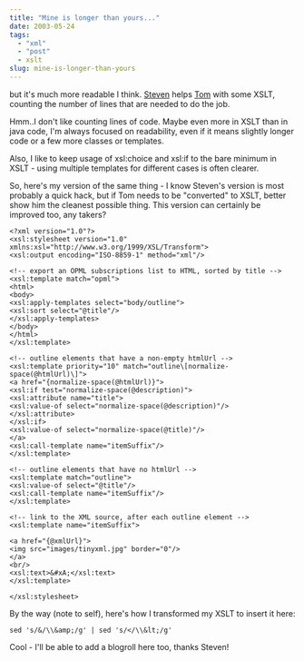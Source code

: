```yaml
---
title: "Mine is longer than yours..."
date: 2003-05-24
tags: 
  - "xml"
  - "post"
  - xslt
slug: mine-is-longer-than-yours
---
```


but it's much more readable I think. [Steven](http://blogs.cocoondev.org/stevenn/archives/000947.html) helps [Tom](http://blogs.cocoondev.org/tomk/archives/000946.html) with some XSLT, counting the number of lines that are needed to do the job.

Hmm..I don't like counting lines of code. Maybe even more in XSLT than in java code, I'm always focused on readability, even if it means slightly longer code or a few more classes or templates.

Also, I like to keep usage of xsl:choice and xsl:if to the bare minimum in XSLT - using multiple templates for different cases is often clearer.

So, here's my version of the same thing - I know Steven's version is most probably a quick hack, but if Tom needs to be "converted" to XSLT, better show him the cleanest possible thing. This version can certainly be improved too, any takers?

    <?xml version="1.0"?>
    <xsl:stylesheet version="1.0" xmlns:xsl="http://www.w3.org/1999/XSL/Transform">
    <xsl:output encoding="ISO-8859-1" method="xml"/>

    <!-- export an OPML subscriptions list to HTML, sorted by title -->
    <xsl:template match="opml">
    <html>
    <body>
    <xsl:apply-templates select="body/outline">
    <xsl:sort select="@title"/>
    </xsl:apply-templates>
    </body>
    </html>
    </xsl:template>

    <!-- outline elements that have a non-empty htmlUrl -->
    <xsl:template priority="10" match="outline\[normalize-space(@htmlUrl)\]">
    <a href="{normalize-space(@htmlUrl)}">
    <xsl:if test="normalize-space(@description)">
    <xsl:attribute name="title">
    <xsl:value-of select="normalize-space(@description)"/>
    </xsl:attribute>
    </xsl:if>
    <xsl:value-of select="normalize-space(@title)"/>
    </a>
    <xsl:call-template name="itemSuffix"/>
    </xsl:template>

    <!-- outline elements that have no htmlUrl -->
    <xsl:template match="outline">
    <xsl:value-of select="@title"/>
    <xsl:call-template name="itemSuffix"/>
    </xsl:template>

    <!-- link to the XML source, after each outline element -->
    <xsl:template name="itemSuffix">
     
    <a href="{@xmlUrl}">
    <img src="images/tinyxml.jpg" border="0"/>
    </a>
    <br/>
    <xsl:text>&#xA;</xsl:text>
    </xsl:template>

    </xsl:stylesheet>

By the way (note to self), here's how I transformed my XSLT to insert it here:

    sed 's/&/\\&amp;/g' | sed 's/</\\&lt;/g'

Cool - I'll be able to add a blogroll here too, thanks Steven!
